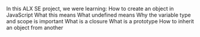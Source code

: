 In this ALX SE project, we were learning: 
How to create an object in JavaScript
What this means
What undefined means
Why the variable type and scope is important
What is a closure
What is a prototype
How to inherit an object from another
